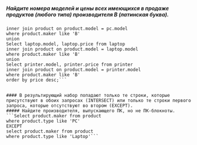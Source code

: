 ##### Найдите номера моделей и цены всех имеющихся в продаже продуктов (любого типа) производителя B (латинская буква).
```Select pc.model, pc.price from pc 
inner join product on product.model = pc.model
where product.maker like 'B'
union 
Select laptop.model, laptop.price from laptop 
inner join product on product.model = laptop.model
where product.maker like 'B'
union 
Select printer.model, printer.price from printer 
inner join product on product.model = printer.model
where product.maker like 'B'
order by price desc;```


#### В результирующий набор попадают только те строки, которые присутствуют в обоих запросах (INTERSECT) или только те строки первого запроса, которые отсутствуют во втором (EXCEPT).
##### Найдите производителя, выпускающего ПК, но не ПК-блокноты.
```Select product.maker from product
where product.type like 'PC'
EXCEPT
select product.maker from product
where product.type like 'Laptop'```

